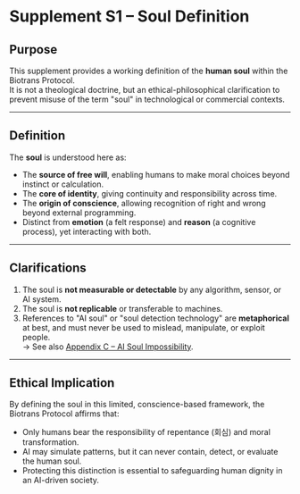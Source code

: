# Supplement S1 – Soul Definition

## Purpose
This supplement provides a working definition of the **human soul** within the Biotrans Protocol.  
It is not a theological doctrine, but an ethical-philosophical clarification to prevent misuse of the term "soul" in technological or commercial contexts.

---

## Definition
The **soul** is understood here as:
- The **source of free will**, enabling humans to make moral choices beyond instinct or calculation.  
- The **core of identity**, giving continuity and responsibility across time.  
- The **origin of conscience**, allowing recognition of right and wrong beyond external programming.  
- Distinct from **emotion** (a felt response) and **reason** (a cognitive process), yet interacting with both.

---

## Clarifications
1. The soul is **not measurable or detectable** by any algorithm, sensor, or AI system.  
2. The soul is **not replicable** or transferable to machines.  
3. References to "AI soul" or "soul detection technology" are **metaphorical** at best, and must never be used to mislead, manipulate, or exploit people.  
   → See also [Appendix C – AI Soul Impossibility](appendix-c_ai-soul-detection.md).

---

## Ethical Implication
By defining the soul in this limited, conscience-based framework, the Biotrans Protocol affirms that:  
- Only humans bear the responsibility of repentance (회심) and moral transformation.  
- AI may simulate patterns, but it can never contain, detect, or evaluate the human soul.  
- Protecting this distinction is essential to safeguarding human dignity in an AI-driven society.
